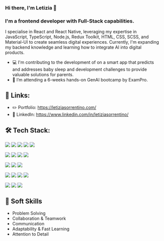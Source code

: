 ### Hi there, I'm Letizia 👋

<!--
**letizia-sorrentino/letizia-sorrentino** is a ✨ _special_ ✨ repository because its `README.md` (this file) appears on your GitHub profile.
-->

### I'm a frontend developer with Full-Stack capabilities.

I specialise in React and React Native, leveraging my expertise in JavaScript, TypeScript, Node.js, Redux Toolkit, HTML, CSS, SCSS, and Material-UI to create seamless digital experiences. Currently, I'm expanding my backend knowledge and learning how to integrate AI into digital products.

-  💻 I'm contributing to the development of on a smart app that predicts and addresses baby sleep and development challenges to provide valuable solutions for parents.
- 🌱 I’m attending a 6-weeks hands-on GenAI bootcamp by ExamPro.
  
## 🔗 Links:
- ✏️ Portfolio: https://letiziasorrentino.com/ 
- 💼 LinkedIn: https://www.linkedin.com/in/letiziasorrentino/

## 🛠 Tech Stack:
<p> 
  <img src="https://img.shields.io/badge/HTML5-E34F26?style=for-the-badge&logo=html5&logoColor=white" /> 
  <img src="https://img.shields.io/badge/CSS3-1572B6?style=for-the-badge&logo=css3&logoColor=white" />
  <img src="https://img.shields.io/badge/Sass-CC6699?style=for-the-badge&logo=sass&logoColor=white"/>
  <img src="https://img.shields.io/badge/JavaScript-323330?style=for-the-badge&logo=javascript&logoColor=F7DF1E"/>
  <img src="https://img.shields.io/badge/TypeScript-007ACC?style=for-the-badge&logo=typescript&logoColor=white" />
</p>
<p>
  <img src="https://img.shields.io/badge/React-20232A?style=for-the-badge&logo=react&logoColor=61DAFB"/>
  <img src="https://img.shields.io/badge/React_Native-20232A?style=for-the-badge&logo=react&logoColor=61DAFB"/>
  <img src="https://img.shields.io/badge/Redux-593D88?style=for-the-badge&logo=redux&logoColor=white"/>
  <img src="https://img.shields.io/badge/Material%20UI-007FFF?style=for-the-badge&logo=mui&logoColor=white"/>
</p>
<p>
  <img src="https://img.shields.io/badge/Node%20js-339933?style=for-the-badge&logo=nodedotjs&logoColor=white"/>
  <img src="https://img.shields.io/badge/Express%20js-000000?style=for-the-badge&logo=express&logoColor=white"/>
  <img src="https://img.shields.io/badge/MySQL-005C84?style=for-the-badge&logo=mysql&logoColor=white"/>
</p>
<p>
  <img src="https://img.shields.io/badge/GIT-E44C30?style=for-the-badge&logo=git&logoColor=white"/>
  <img src="https://img.shields.io/badge/GitHub-100000?style=for-the-badge&logo=github&logoColor=white"/>
  <img src="https://img.shields.io/badge/Github%20Actions-282a2e?style=for-the-badge&logo=githubactions&logoColor=367cfe"/>
  <img src="https://img.shields.io/badge/Jira-0052CC?style=for-the-badge&logo=Jira&logoColor=white"/>
</p>
<p>
  <img src="https://img.shields.io/badge/Figma-F24E1E?style=for-the-badge&logo=figma&logoColor=white"/>
  <img src="https://img.shields.io/badge/Canva-%2300C4CC.svg?&style=for-the-badge&logo=Canva&logoColor=white"/>
  <img src="https://img.shields.io/badge/Framer-black?style=for-the-badge&logo=framer&logoColor=blue"/>
</p>

## 🤝 Soft Skills
- Problem Solving 
- Collaboration & Teamwork
- Communication
- Adaptability & Fast Learning
- Attention to Detail

